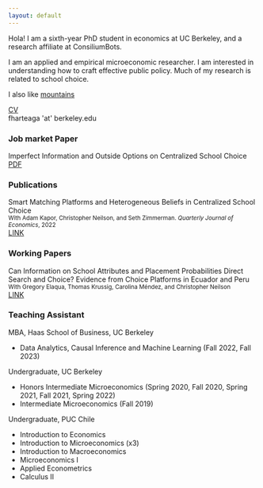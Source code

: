 ```yaml
---
layout: default
---
```


Hola! I am a sixth-year PhD student in economics at UC Berkeley, and a research affiliate at ConsiliumBots. 

I am an applied and empirical microeconomic researcher. I am interested in understanding how to craft effective public policy. Much of my research is related to school choice.

I also like [mountains](mountain.html)<br/>

[CV](pdfs/CV.pdf)<br/>
fharteaga 'at' berkeley.edu


### Job market Paper

Imperfect Information and Outside Options on Centralized School Choice<br/>
[PDF](pdfs/jmp.pdf)<br/>

### Publications
Smart Matching Platforms and Heterogeneous Beliefs in Centralized School Choice<br/>
<small>With Adam Kapor, Christopher Neilson, and Seth Zimmerman. <i>Quarterly Journal of Economics</i>, 2022</small><br/>
[LINK](https://academic.oup.com/qje/article/137/3/1791/6544686)<br/>

### Working Papers

Can Information on School Attributes and Placement Probabilities Direct Search and Choice? Evidence from Choice Platforms in Ecuador and Peru<br/>
<small>With Gregory Elaqua, Thomas Krussig, Carolina Méndez, and Christopher Neilson</small><br/>
[LINK](https://publications.iadb.org/en/can-information-school-attributes-and-placement-probabilities-direct-search-and-choice-evidence)<br/>

### Teaching Assistant
 MBA, Haas School of Business, UC Berkeley
*   Data Analytics, Causal Inference and Machine Learning (Fall 2022, Fall 2023)

 Undergraduate, UC Berkeley
*   Honors Intermediate Microeconomics (Spring 2020, Fall 2020, Spring 2021, Fall 2021, Spring 2022)
*   Intermediate Microeconomics (Fall 2019)

 Undergraduate, PUC Chile
 *   Introduction to Economics 
 *   Introduction to Microeconomics (x3) 
 *   Introduction to Macroeconomics
 *   Microeconomics I
 *   Applied Econometrics
 *   Calculus II

